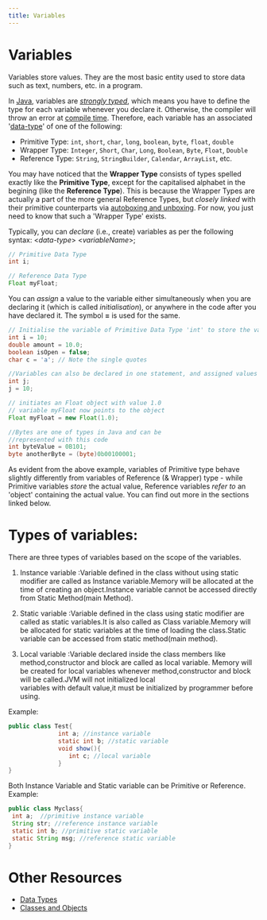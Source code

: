 ```yaml
---
title: Variables
---
```

# Variables

Variables store values. They are the most basic entity used to store data such as text, numbers, etc. in a program. 

In <a href='https://github.com/FreeCodeCamp/FreeCodeCamp/wiki/Java' target='_blank' rel='nofollow'>Java</a>, variables are <a href='https://en.wikipedia.org/wiki/Strong_and_weak_typing#Definitions_of_.22strong.22_or_.22weak.22' target='_blank' rel='nofollow'>_strongly typed_</a>, which means you have to define the type for each variable whenever you declare it. Otherwise, the compiler will throw an error at <a href='https://en.wikipedia.org/wiki/Compile_time' target='_blank' rel='nofollow'>compile time</a>. Therefore, each variable has an associated '<a href='https://guide.freecodecamp.org/java/data-types' target='_blank' rel='nofollow'>data-type</a>' of one of the following:

*   Primitive Type: `int`, `short`, `char`, `long`, `boolean`, `byte`, `float`, `double`
*   Wrapper Type: `Integer`, `Short`, `Char`, `Long`, `Boolean`, `Byte`, `Float`, `Double`
*   Reference Type: `String`, `StringBuilder`, `Calendar`, `ArrayList`, etc.

You may have noticed that the **Wrapper Type** consists of types spelled exactly like the **Primitive Type**, except for the capitalised alphabet in the begining (like the **Reference Type**). This is because the Wrapper Types are actually a part of the more general Reference Types, but <i>closely linked</i> with their primitive counterparts via <a href='https://docs.oracle.com/javase/tutorial/java/data/autoboxing.html' target='_blank' rel='nofollow'>autoboxing and unboxing</a>. For now, you just need to know that such a 'Wrapper Type' exists.

Typically, you can <i>declare</i> (i.e., create) variables as per the following syntax: <<i>data-type</i>> <<i>variableName</i>>;

```java
// Primitive Data Type
int i;

// Reference Data Type
Float myFloat;
```

You can <i>assign</i> a value to the variable either simultaneously when you are declaring it (which is called <i>initialisation</i>), or anywhere in the code after you have declared it. The symbol **=** is used for the same.

```java
// Initialise the variable of Primitive Data Type 'int' to store the value 10
int i = 10;
double amount = 10.0;
boolean isOpen = false;
char c = 'a'; // Note the single quotes

//Variables can also be declared in one statement, and assigned values later.
int j;
j = 10;

// initiates an Float object with value 1.0
// variable myFloat now points to the object
Float myFloat = new Float(1.0);

//Bytes are one of types in Java and can be
//represented with this code
int byteValue = 0B101;
byte anotherByte = (byte)0b00100001;

```

As evident from the above example, variables of Primitive type behave slightly differently from variables of Reference (& Wrapper) type - while Primitive variables <i>store</i> the actual value, Reference variables <i>refer to</i> an 'object' containing the actual value.
You can find out more in the sections linked below.

# Types of variables:
There are three types of variables based on the scope of the variables.
1. Instance variable :Variable defined in the class without using static modifier are called as Instance variable.Memory will be 
   allocated at the time of creating an object.Instance variable cannot be accessed directly from Static Method(main Method).
   
2. Static variable :Variable defined in the class using static modifier are called as static variables.It is also called as Class
   variable.Memory will be allocated for static variables at the time of loading the class.Static variable can be accessed from 
   static method(main method).
   
3. Local variable :Variable declared inside the class members like method,constructor and block are called as local variable.
   Memory will be created for local variables whenever method,constructor and block will be called.JVM will not initialized local      
   variables with default value,it must be initialized by programmer before using.
   
Example:
```java
public class Test{
              int a; //instance variable
              static int b; //static variable
              void show(){
                 int c; //local variable
              }
}
```
Both Instance Variable and Static variable can be Primitive or Reference.
Example:
```java
public class Myclass{
 int a;  //primitive instance variable
 String str; //reference instance variable
 static int b; //primitive static variable
 static String msg; //reference static variable
}
```

# Other Resources
* <a href='https://guide.freecodecamp.org/java/data-types' target='_blank' rel='nofollow'>Data Types</a>
* <a href='https://guide.freecodecamp.org/java/classes-and-objects' target='_blank' rel='nofollow'>Classes and Objects</a>
